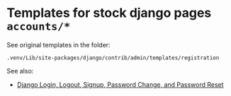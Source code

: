 # Templates for stock django pages `accounts/*`

See original templates in the folder:

`.venv/Lib/site-packages/django/contrib/admin/templates/registration`

See also:

- [Django Login, Logout, Signup, Password Change, and Password Reset](https://learndjango.com/tutorials/django-login-and-logout-tutorial)

